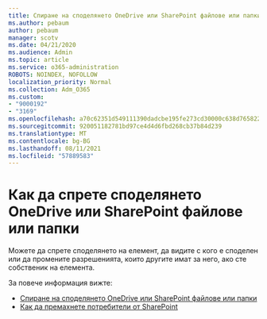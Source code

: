 ```yaml
---
title: Спиране на споделянето OneDrive или SharePoint файлове или папки
ms.author: pebaum
author: pebaum
manager: scotv
ms.date: 04/21/2020
ms.audience: Admin
ms.topic: article
ms.service: o365-administration
ROBOTS: NOINDEX, NOFOLLOW
localization_priority: Normal
ms.collection: Adm_O365
ms.custom:
- "9000192"
- "3169"
ms.openlocfilehash: a70c62351d549111390dadcbe195fe273cd30000c638d765822e43d0ccd07dbe
ms.sourcegitcommit: 920051182781bd97ce4d4d6fbd268cb37b84d239
ms.translationtype: MT
ms.contentlocale: bg-BG
ms.lasthandoff: 08/11/2021
ms.locfileid: "57889583"
---
```

# <a name="how-to-stop-sharing-onedrive-or-sharepoint-files-or-folders"></a>Как да спрете споделянето OneDrive или SharePoint файлове или папки

Можете да спрете споделянето на елемент, да видите с кого е споделен или да промените разрешенията, които другите имат за него, ако сте собственик на елемента.

За повече информация вижте: 

- [Спиране на споделянето OneDrive или SharePoint файлове или папки](https://support.office.com/article/stop-sharing-onedrive-or-sharepoint-files-or-folders-or-change-permissions-0a36470f-d7fe-40a0-bd74-0ac6c1e13323)
- [Как да премахнете потребители от SharePoint](https://docs.microsoft.com/sharepoint/remove-users)